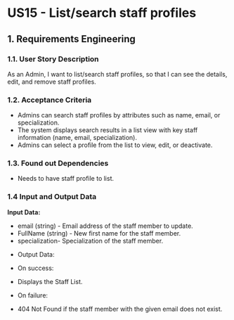 # US15 - List/search staff profiles


## 1. Requirements Engineering

### 1.1. User Story Description

As an Admin, I want to list/search staff profiles, so that I can see the details, edit, and remove staff profiles.
### 1.2. Acceptance Criteria

- Admins can search staff profiles by attributes such as name, email, or specialization.
- The system displays search results in a list view with key staff information (name, email,
  specialization).
- Admins can select a profile from the list to view, edit, or deactivate.

### 1.3. Found out Dependencies

* Needs to have staff profile to list.

### 1.4 Input and Output Data

**Input Data:**

- email (string) - Email address of the staff member to update.
- FullName (string) - New first name for the staff member.
- specialization- Specialization of the staff member.
* Output Data:

* On success:

- Displays the Staff List.

* On failure:

- 404 Not Found if the staff member with the given email does not exist.


